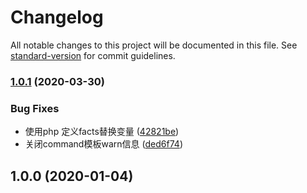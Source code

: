 # Changelog

All notable changes to this project will be documented in this file. See [standard-version](https://github.com/conventional-changelog/standard-version) for commit guidelines.

### [1.0.1](https://github.com/daixijun/ansible-role-php-mcrypt/compare/v1.0.0...v1.0.1) (2020-03-30)


### Bug Fixes

* 使用php 定义facts替换变量 ([42821be](https://github.com/daixijun/ansible-role-php-mcrypt/commit/42821be06c410fd23bf0be34ac3a16509de00141))
* 关闭command模板warn信息 ([ded6f74](https://github.com/daixijun/ansible-role-php-mcrypt/commit/ded6f74da74f772aa6cbea81ed1598d2a04705f4))

## 1.0.0 (2020-01-04)

